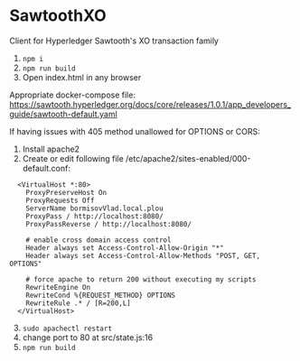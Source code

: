 # SawtoothXO
Client for Hyperledger Sawtooth's XO transaction family

1. ```npm i```
2. ```npm run build```
2. Open index.html in any browser

Appropriate docker-compose file: https://sawtooth.hyperledger.org/docs/core/releases/1.0.1/app_developers_guide/sawtooth-default.yaml

If having issues with 405 method unallowed for OPTIONS or CORS:
1. Install apache2
2. Create or edit following file /etc/apache2/sites-enabled/000-default.conf:
```
  <VirtualHost *:80>
    ProxyPreserveHost On
    ProxyRequests Off
    ServerName bormisovVlad.local.plou
    ProxyPass / http://localhost:8080/
    ProxyPassReverse / http://localhost:8080/

    # enable cross domain access control
    Header always set Access-Control-Allow-Origin "*"
    Header always set Access-Control-Allow-Methods "POST, GET, OPTIONS"

    # force apache to return 200 without executing my scripts
    RewriteEngine On
    RewriteCond %{REQUEST_METHOD} OPTIONS
    RewriteRule .* / [R=200,L]
  </VirtualHost>
```
3. ```sudo apachectl restart```
4. change port to 80 at src/state.js:16
5. ```npm run build```
